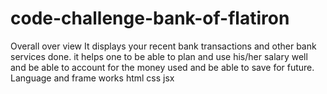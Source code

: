 # code-challenge-bank-of-flatiron
Overall over view
It displays your recent bank transactions and other bank services done.
it helps one to be able to plan and use his/her salary well and be able to account for the money used and be able to save for future.
Language and frame works
html
css
jsx
 